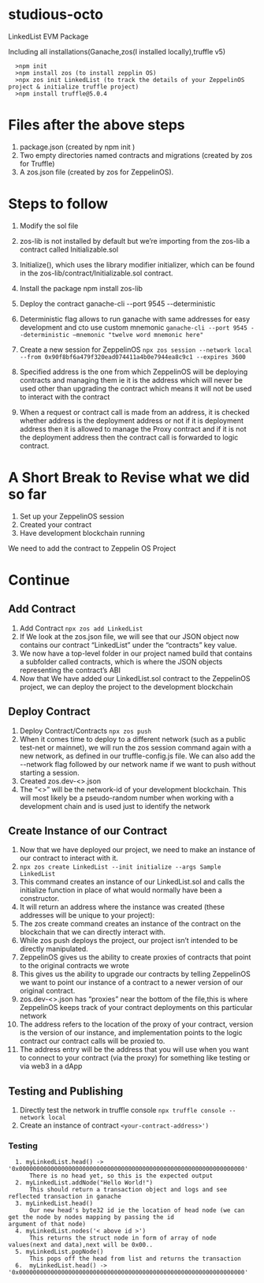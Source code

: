 # studious-octo

LinkedList EVM Package

Including all installations(Ganache,zos(I installed locally),truffle v5)

```
  >npm init
  >npm install zos (to install zepplin OS)
  >npx zos init LinkedList (to track the details of your ZeppelinOS project & initialize truffle project)
  >npm install truffle@5.0.4
```

# Files after the above steps

1. package.json (created by npm init )
2. Two empty directories named contracts and migrations (created by zos for Truffle)
3. A zos.json file (created by zos for ZeppelinOS).

# Steps to follow

1. Modify the sol file
2. zos-lib is not installed by default but we’re importing from the zos-lib a contract called Initializable.sol
3. Initialize(), which uses the library modifier initializer, which can be found in the zos-lib/contract/Initializable.sol contract.
4. Install the package npm install zos-lib
5. Deploy the contract ganache-cli --port 9545 --deterministic
6. Deterministic flag allows to run ganache with same addresses for easy development and cto use custom mnemonic `ganache-cli --port 9545 --deterministic –mnemonic "twelve word mnemonic here"`

7. Create a new session for ZeppelinOS `npx zos session --network local --from 0x90f8bf6a479f320ead074411a4b0e7944ea8c9c1 --expires 3600`

8. Specified address is the one from which ZeppelinOS will be deploying contracts and managing them ie it is the address which will never be used other than upgrading the contract which means it will not be used to interact with the contract

9. When a request or contract call is made from an address, it is checked whether address is the deployment address or not if it is deployment address then it is allowed to manage the Proxy contract and if it is not the deployment address then the contract call is forwarded to logic contract.

# A Short Break to Revise what we did so far

1. Set up your ZeppelinOS session
2. Created your contract
3. Have development blockchain running

We need to add the contract to Zeppelin OS Project

# Continue

## Add Contract

1. Add Contract `npx zos add LinkedList`
2. If We look at the zos.json file, we will see that our JSON object now contains our contract “LinkedList” under the “contracts” key value.
3. We now have a top-level folder in our project named build that contains a subfolder called contracts, which is where the JSON objects representing the contract’s ABI
4. Now that We have added our LinkedList.sol contract to the ZeppelinOS project, we can deploy the project to the development blockchain

## Deploy Contract

1. Deploy Contract/Contracts `npx zos push`
2. When it comes time to deploy to a different network (such as a public test-net or mainnet), we will run the zos session command again with a new network, as defined in our truffle-config.js file. We can also add the --network flag followed by our network name if we want to push without starting a session.
3. Created zos.dev-<<some number here>>.json
4. The “<<some number here>>” will be the network-id of your development blockchain. This will most likely be a pseudo-random number when working with a development chain and is used just to identify the network

## Create Instance of our Contract

1. Now that we have deployed our project, we need to make an instance of our contract to interact with it.
2. `npx zos create LinkedList --init initialize --args Sample LinkedList`
3. This command creates an instance of our LinkedList.sol and calls the initialize function in place of what would normally have been a constructor.
4. It will return an address where the instance was created (these addresses will be unique to your project):
5. The zos create command creates an instance of the contract on the blockchain that we can directly interact with.
6. While zos push deploys the project, our project isn’t intended to be directly manipulated.
7. ZeppelinOS gives us the ability to create proxies of contracts that point to the original contracts we wrote
8. This gives us the ability to upgrade our contracts by telling ZeppelinOS we want to point our instance of a contract to a newer version of our original contract.
9. zos.dev-<<some number here>>.json has “proxies” near the bottom of the file,this is where ZeppelinOS keeps track of your contract deployments on this particular network
10. The address refers to the location of the proxy of your contract, version is the version of our instance, and implementation points to the logic contract our contract calls will be proxied to.
11. The address entry will be the address that you will use when you want to connect to your contract (via the proxy) for something like testing or via web3 in a dApp

## Testing and Publishing

1. Directly test the network in truffle console `npx truffle console --network local`
2. Create an instance of contract `<your-contract-address>')`

### Testing

      1. myLinkedList.head() -> '0x0000000000000000000000000000000000000000000000000000000000000000' 
          There is no head yet, so this is the expected output
      2. myLinkedList.addNode("Hello World!") 
          This should return a transaction object and logs and see reflected transaction in ganache
      3. myLinkedList.head()
          Our new head's byte32 id ie the location of head node (we can get the node by nodes mapping by passing the id                 argument of that node)
      4. myLinkedList.nodes('< above id >')
          This returns the struct node in form of array of node values(next and data),next will be 0x00..
      5. myLinkedList.popNode()
          This pops off the head from list and returns the transaction
      6.  myLinkedList.head() -> '0x0000000000000000000000000000000000000000000000000000000000000000' 
